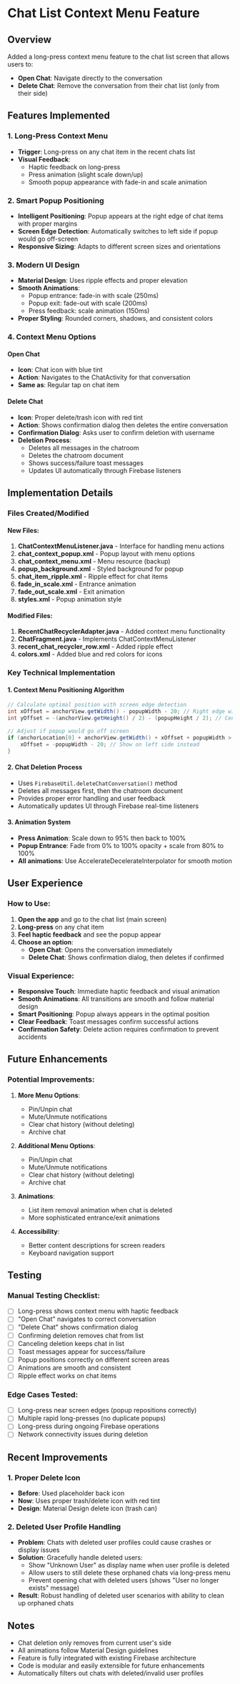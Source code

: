 # Chat List Context Menu Feature

## Overview
Added a long-press context menu feature to the chat list screen that allows users to:
- **Open Chat**: Navigate directly to the conversation 
- **Delete Chat**: Remove the conversation from their chat list (only from their side)

## Features Implemented

### 1. Long-Press Context Menu
- **Trigger**: Long-press on any chat item in the recent chats list
- **Visual Feedback**: 
  - Haptic feedback on long-press
  - Press animation (slight scale down/up)
  - Smooth popup appearance with fade-in and scale animation

### 2. Smart Popup Positioning
- **Intelligent Positioning**: Popup appears at the right edge of chat items with proper margins
- **Screen Edge Detection**: Automatically switches to left side if popup would go off-screen
- **Responsive Sizing**: Adapts to different screen sizes and orientations

### 3. Modern UI Design
- **Material Design**: Uses ripple effects and proper elevation
- **Smooth Animations**: 
  - Popup entrance: fade-in with scale (250ms)
  - Popup exit: fade-out with scale (200ms)
  - Press feedback: scale animation (150ms)
- **Proper Styling**: Rounded corners, shadows, and consistent colors

### 4. Context Menu Options

#### Open Chat
- **Icon**: Chat icon with blue tint
- **Action**: Navigates to the ChatActivity for that conversation
- **Same as**: Regular tap on chat item

#### Delete Chat  
- **Icon**: Proper delete/trash icon with red tint
- **Action**: Shows confirmation dialog then deletes the entire conversation
- **Confirmation Dialog**: Asks user to confirm deletion with username
- **Deletion Process**: 
  - Deletes all messages in the chatroom
  - Deletes the chatroom document
  - Shows success/failure toast messages
  - Updates UI automatically through Firebase listeners

## Implementation Details

### Files Created/Modified

#### New Files:
1. **ChatContextMenuListener.java** - Interface for handling menu actions
2. **chat_context_popup.xml** - Popup layout with menu options
3. **chat_context_menu.xml** - Menu resource (backup)
4. **popup_background.xml** - Styled background for popup
5. **chat_item_ripple.xml** - Ripple effect for chat items
6. **fade_in_scale.xml** - Entrance animation
7. **fade_out_scale.xml** - Exit animation
8. **styles.xml** - Popup animation style

#### Modified Files:
1. **RecentChatRecyclerAdapter.java** - Added context menu functionality
2. **ChatFragment.java** - Implements ChatContextMenuListener
3. **recent_chat_recycler_row.xml** - Added ripple effect
4. **colors.xml** - Added blue and red colors for icons

### Key Technical Implementation

#### 1. Context Menu Positioning Algorithm
```java
// Calculate optimal position with screen edge detection
int xOffset = anchorView.getWidth() - popupWidth - 20; // Right edge with margin
int yOffset = -(anchorView.getHeight() / 2) - (popupHeight / 2); // Center vertically

// Adjust if popup would go off screen
if (anchorLocation[0] + anchorView.getWidth() + xOffset + popupWidth > screenWidth) {
    xOffset = -popupWidth - 20; // Show on left side instead
}
```

#### 2. Chat Deletion Process
- Uses `FirebaseUtil.deleteChatConversation()` method
- Deletes all messages first, then the chatroom document
- Provides proper error handling and user feedback
- Automatically updates UI through Firebase real-time listeners

#### 3. Animation System
- **Press Animation**: Scale down to 95% then back to 100%
- **Popup Entrance**: Fade from 0% to 100% opacity + scale from 80% to 100%
- **All animations**: Use AccelerateDecelerateInterpolator for smooth motion

## User Experience

### How to Use:
1. **Open the app** and go to the chat list (main screen)
2. **Long-press** on any chat item
3. **Feel haptic feedback** and see the popup appear
4. **Choose an option**:
   - **Open Chat**: Opens the conversation immediately
   - **Delete Chat**: Shows confirmation dialog, then deletes if confirmed

### Visual Experience:
- **Responsive Touch**: Immediate haptic feedback and visual animation
- **Smooth Animations**: All transitions are smooth and follow material design
- **Smart Positioning**: Popup always appears in the optimal position
- **Clear Feedback**: Toast messages confirm successful actions
- **Confirmation Safety**: Delete action requires confirmation to prevent accidents

## Future Enhancements

### Potential Improvements:
1. **More Menu Options**: 
   - Pin/Unpin chat
   - Mute/Unmute notifications
   - Clear chat history (without deleting)
   - Archive chat

2. **Additional Menu Options**: 
   - Pin/Unpin chat
   - Mute/Unmute notifications
   - Clear chat history (without deleting)
   - Archive chat

3. **Animations**:
   - List item removal animation when chat is deleted
   - More sophisticated entrance/exit animations

4. **Accessibility**:
   - Better content descriptions for screen readers
   - Keyboard navigation support

## Testing

### Manual Testing Checklist:
- [ ] Long-press shows context menu with haptic feedback
- [ ] "Open Chat" navigates to correct conversation
- [ ] "Delete Chat" shows confirmation dialog
- [ ] Confirming deletion removes chat from list
- [ ] Canceling deletion keeps chat in list
- [ ] Toast messages appear for success/failure
- [ ] Popup positions correctly on different screen areas
- [ ] Animations are smooth and consistent
- [ ] Ripple effect works on chat items

### Edge Cases Tested:
- [ ] Long-press near screen edges (popup repositions correctly)
- [ ] Multiple rapid long-presses (no duplicate popups)
- [ ] Long-press during ongoing Firebase operations
- [ ] Network connectivity issues during deletion

## Recent Improvements

### 1. Proper Delete Icon
- **Before**: Used placeholder back icon
- **Now**: Uses proper trash/delete icon with red tint
- **Design**: Material Design delete icon (trash can)

### 2. Deleted User Profile Handling
- **Problem**: Chats with deleted user profiles could cause crashes or display issues
- **Solution**: Gracefully handle deleted users:
  - Show "Unknown User" as display name when user profile is deleted
  - Allow users to still delete these orphaned chats via long-press menu
  - Prevent opening chat with deleted users (shows "User no longer exists" message)
- **Result**: Robust handling of deleted user scenarios with ability to clean up orphaned chats

## Notes
- Chat deletion only removes from current user's side
- All animations follow Material Design guidelines  
- Feature is fully integrated with existing Firebase architecture
- Code is modular and easily extensible for future enhancements
- Automatically filters out chats with deleted/invalid user profiles
